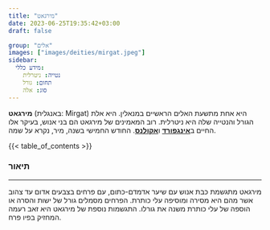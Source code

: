 ```yaml
---
title: "מירגאט"
date: 2023-06-25T19:35:42+03:00
draft: false

group: "אלים"
images: ["images/deities/mirgat.jpeg"]
sidebar:
  מידע כללי:
    נטייה: ניטרלית
    תחום: גורל
    סוג: אלה
---
```


**מירגאט** (באנגלית: Mirgat) היא אחת מתשעת האלים הראשיים במנאלין. היא אלת הגורל והנטייה שלה היא ניטרלית. רוב המאמינים של מירגאט הם בני אנוש, בעיקר אלו החיים ב[**אינגפורד**](../../kingdoms/ingford) ו[**אקולנס**](../../kingdoms/akolance). החודש החמישי בשנה, מיר, נקרא על שמה.

{{< table_of_contents >}}

### תיאור

---

מירגאט מתגשמת כבת אנוש עם שיער אדמדם-כתום, עם פרחים בצבעים אדום עד צהוב אשר מהם היא מסירה ומוסיפה עלי כותרת. הפרחים מסמלים גורל של ישות והסרה או הוספה של עלי כותרת משנה את גורלו.
התגשמות נוספת של מירגאט היא זאב רעמה המחזיק בפיו פרח.
